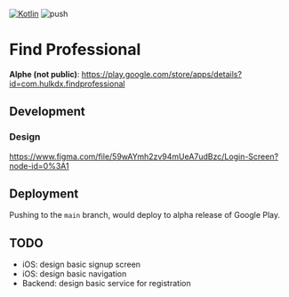 [![Kotlin](https://img.shields.io/badge/kotlin-1.6.10-blue.svg?logo=kotlin)](http://kotlinlang.org)
![push](https://github.com/hulkdx/FindProfessional/actions/workflows/push.yml/badge.svg)

# Find Professional
**Alphe (not public)**: https://play.google.com/store/apps/details?id=com.hulkdx.findprofessional

## Development

### Design
https://www.figma.com/file/59wAYmh2zv94mUeA7udBzc/Login-Screen?node-id=0%3A1

## Deployment

Pushing to the `main` branch, would deploy to alpha release of Google Play.

## TODO
- iOS: design basic signup screen
- iOS: design basic navigation
- Backend: design basic service for registration
